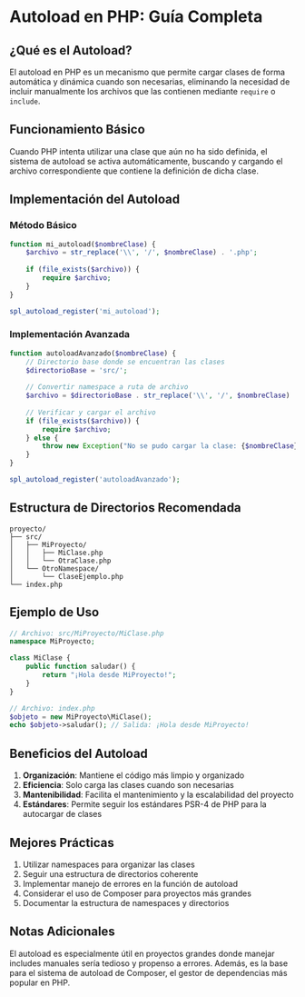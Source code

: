 # Autoload en PHP: Guía Completa

## ¿Qué es el Autoload?

El autoload en PHP es un mecanismo que permite cargar clases de forma automática y dinámica cuando son necesarias, eliminando la necesidad de incluir manualmente los archivos que las contienen mediante `require` o `include`.

## Funcionamiento Básico

Cuando PHP intenta utilizar una clase que aún no ha sido definida, el sistema de autoload se activa automáticamente, buscando y cargando el archivo correspondiente que contiene la definición de dicha clase.

## Implementación del Autoload

### Método Básico

```php
function mi_autoload($nombreClase) {
    $archivo = str_replace('\\', '/', $nombreClase) . '.php';
    
    if (file_exists($archivo)) {
        require $archivo;
    }
}

spl_autoload_register('mi_autoload');
```

### Implementación Avanzada

```php
function autoloadAvanzado($nombreClase) {
    // Directorio base donde se encuentran las clases
    $directorioBase = 'src/';
    
    // Convertir namespace a ruta de archivo
    $archivo = $directorioBase . str_replace('\\', '/', $nombreClase) . '.php';
    
    // Verificar y cargar el archivo
    if (file_exists($archivo)) {
        require $archivo;
    } else {
        throw new Exception("No se pudo cargar la clase: {$nombreClase}");
    }
}

spl_autoload_register('autoloadAvanzado');
```

## Estructura de Directorios Recomendada

```
proyecto/
├── src/
│   ├── MiProyecto/
│   │   ├── MiClase.php
│   │   └── OtraClase.php
│   └── OtroNamespace/
│       └── ClaseEjemplo.php
└── index.php
```

## Ejemplo de Uso

```php
// Archivo: src/MiProyecto/MiClase.php
namespace MiProyecto;

class MiClase {
    public function saludar() {
        return "¡Hola desde MiProyecto!";
    }
}

// Archivo: index.php
$objeto = new MiProyecto\MiClase();
echo $objeto->saludar(); // Salida: ¡Hola desde MiProyecto!
```

## Beneficios del Autoload

1. **Organización**: Mantiene el código más limpio y organizado
2. **Eficiencia**: Solo carga las clases cuando son necesarias
3. **Mantenibilidad**: Facilita el mantenimiento y la escalabilidad del proyecto
4. **Estándares**: Permite seguir los estándares PSR-4 de PHP para la autocargar de clases

## Mejores Prácticas

1. Utilizar namespaces para organizar las clases
2. Seguir una estructura de directorios coherente
3. Implementar manejo de errores en la función de autoload
4. Considerar el uso de Composer para proyectos más grandes
5. Documentar la estructura de namespaces y directorios

## Notas Adicionales

El autoload es especialmente útil en proyectos grandes donde manejar includes manuales sería tedioso y propenso a errores. Además, es la base para el sistema de autoload de Composer, el gestor de dependencias más popular en PHP.